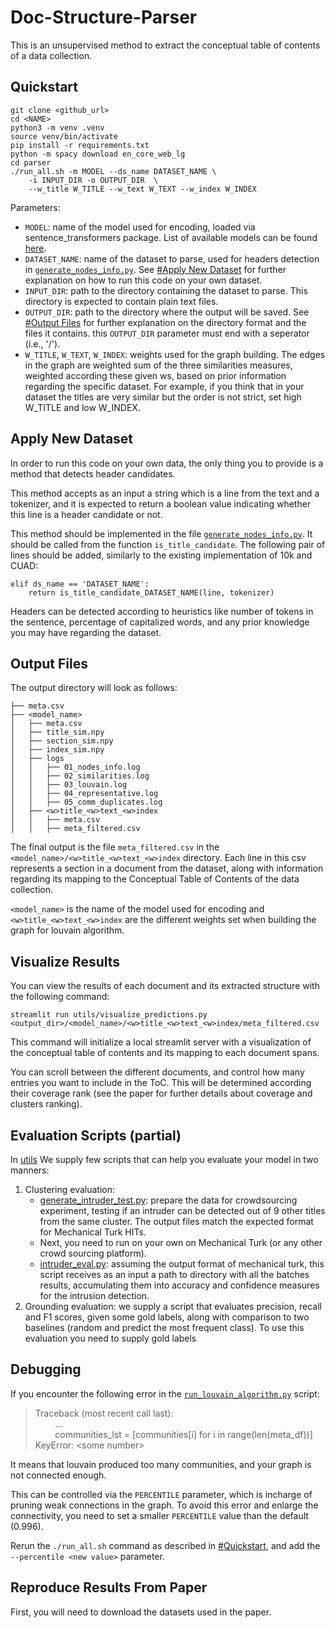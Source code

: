 # Doc-Structure-Parser

This is an unsupervised method to extract the conceptual table of contents of a data collection.

## Quickstart

```
git clone <github_url>
cd <NAME>
python3 -m venv .venv
source venv/bin/activate
pip install -r requirements.txt
python -m spacy download en_core_web_lg
cd parser
./run_all.sh -m MODEL --ds_name DATASET_NAME \
    -i INPUT_DIR -o OUTPUT_DIR  \
    --w_title W_TITLE --w_text W_TEXT --w_index W_INDEX
```

Parameters:
- `MODEL`: name of the model used for encoding, loaded via sentence_transformers package. 
List of available models can be found [here](https://www.sbert.net/docs/pretrained_models.html).
- `DATASET_NAME`: name of the dataset to parse, used for headers detection in [`generate_nodes_info.py`](parser/generate_nodes_info.py). 
See [#Apply New Dataset](#apply-new-dataset) for further explanation on how to run this code on your own dataset.
- `INPUT_DIR`: path to the directory containing the dataset to parse. 
This directory is expected to contain plain text files.
- `OUTPUT_DIR`: path to the directory where the output will be saved. 
See [#Output Files](#output-files) for further explanation on the directory format and the files it contains.
this `OUTPUT_DIR` parameter must end with a seperator (i.e., '/').
- `W_TITLE`, `W_TEXT`, `W_INDEX`: weights used for the graph building. 
The edges in the graph are weighted sum of the three similarities measures, weighted according these given ws, based on prior information regarding the specific dataset. 
For example, if you think that in your dataset the titles are very similar but the order is not strict, set high W_TITLE and low W_INDEX. 

## Apply New Dataset

In order to run this code on your own data, the only thing you to provide is a method that detects header candidates.

This method accepts as an input a string which is a line from the text and a tokenizer, and it is expected to return a boolean value indicating whether this line is a header candidate or not.

This method should be implemented in the file [`generate_nodes_info.py`](parser/generate_nodes_info.py). It should be called from the function `is_title_candidate`. The following pair of lines should be added, similarly to the existing implementation of 10k and CUAD:
```
elif ds_name == 'DATASET_NAME':
    return is_title_candidate_DATASET_NAME(line, tokenizer)
```

Headers can be detected according to heuristics like number of tokens in the sentence, percentage of capitalized words, and any prior knowledge you may have regarding the dataset.

## Output Files

The output directory will look as follows:
```
├── meta.csv
├── <model_name>
│   ├── meta.csv
│   ├── title_sim.npy
│   ├── section_sim.npy
│   ├── index_sim.npy
│   ├── logs
│   │   ├── 01_nodes_info.log
│   │   ├── 02_similarities.log
│   │   ├── 03_louvain.log
│   │   ├── 04_representative.log
│   │   ├── 05_comm_duplicates.log
│   ├── <w>title_<w>text_<w>index
│   │   ├── meta.csv
│   │   ├── meta_filtered.csv
```

The final output is the file `meta_filtered.csv` in the `<model_name>/<w>title_<w>text_<w>index` directory.
Each line in this csv represents a section in a document from the dataset, along with information regarding its mapping to the Conceptual Table of Contents of the data collection.

`<model_name>` is the name of the model used for encoding and `<w>title_<w>text_<w>index` are the different weights set when building the graph for louvain algorithm.

## Visualize Results

You can view the results of each document and its extracted structure with the following command:

```
streamlit run utils/visualize_predictions.py <output_dir>/<model_name>/<w>title_<w>text_<w>index/meta_filtered.csv
```

This command will initialize a local streamlit server with a visualization of the conceptual table of contents and its mapping to each document spans.

You can scroll between the different documents, and control how many entries you want to include in the ToC. This will be determined according their coverage rank (see the paper for further details about coverage and clusters ranking).

## Evaluation Scripts (partial)

In [utils](utils/) We supply few scripts that can help you evaluate your model in two manners:

1. Clustering evaluation:
   - [generate_intruder_test.py](utils/generate_intruder_test.py): prepare the data for crowdsourcing experiment, testing if an intruder can be detected out of 9 other titles from the same cluster. The output files match the expected format for Mechanical Turk HITs.
   - Next, you need to run on your own on Mechanical Turk (or any other crowd sourcing platform).
   - [intruder_eval.py](utils/intruder_eval.py): assuming the output format of mechanical turk, this script receives as an input a path to directory with all the batches results, accumulating them into accuracy and confidence measures for the intrusion detection.
2. Grounding evaluation: we supply a script that evaluates precision, recall and F1 scores, given some gold labels, along with comparison to two baselines (random and predict the most frequent class). To use this evaluation you need to supply gold labels

## Debugging

If you encounter the following error in the [`run_louvain_algorithm.py`](parser/run_louvain_algorithm.py) script:

> Traceback (most recent call last): <br> &nbsp; &nbsp; &nbsp; &nbsp; ... <br> &nbsp; &nbsp; &nbsp; &nbsp; communities_lst = [communities[i] for i in range(len(meta_df))] <br> KeyError: \<some number\>

It means that louvain produced too many communities, and your graph is not connected enough.

This can be controlled via the `PERCENTILE` parameter, which is incharge of pruning weak connections in the graph.
To avoid this error and enlarge the connectivity, you need to set a smaller `PERCENTILE` value than the default (0.996).

Rerun the `./run_all.sh` command as described in [#Quickstart](#quickstart), and add the `--percentile <new value>` parameter.

## Reproduce Results From Paper

First, you will need to download the datasets used in the paper.
